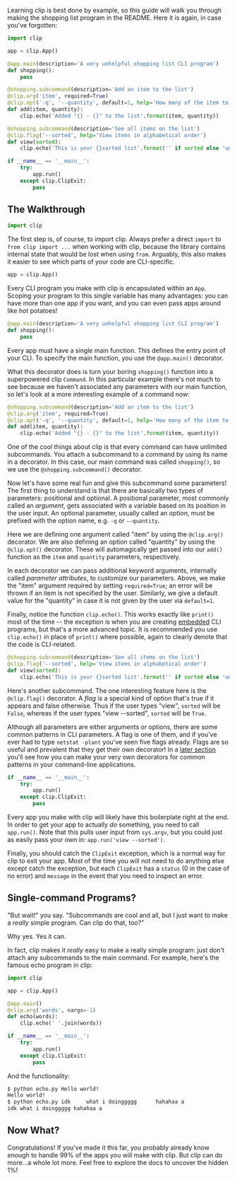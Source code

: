 Learning clip is best done by example, so this guide will walk you through making the shopping list program in the README. Here it is again, in case you've forgotten:

```python
import clip

app = clip.App()

@app.main(description='A very unhelpful shopping list CLI program')
def shopping():
	pass

@shopping.subcommand(description='Add an item to the list')
@clip.arg('item', required=True)
@clip.opt('-q', '--quantity', default=1, help='How many of the item to get')
def add(item, quantity):
	clip.echo('Added "{} - {}" to the list'.format(item, quantity))

@shopping.subcommand(description='See all items on the list')
@clip.flag('--sorted', help='View items in alphabetical order')
def view(sorted):
	clip.echo('This is your {}sorted list'.format('' if sorted else 'un'))

if __name__ == '__main__':
	try:
		app.run()
	except clip.ClipExit:
		pass
```

## The Walkthrough

```python
import clip
```

The first step is, of course, to import clip. Always prefer a direct `import` to `from clip import ...` when working with clip, because the library contains internal state that would be lost when using `from`. Arguably, this also makes it easier to see which parts of your code are CLI-specific.

```python
app = clip.App()
```

Every CLI program you make with clip is encapsulated within an `App`. Scoping your program to this single variable has many advantages: you can have more than one app if you want, and you can even pass apps around like hot potatoes!

```python
@app.main(description='A very unhelpful shopping list CLI program')
def shopping():
	pass
```

Every app must have a single main function. This defines the entry point of your CLI. To specify the main function, you use the `@app.main()` decorator.

What this decorator does is turn your boring `shopping()` function into a superpowered clip `Command`. In this particular example there's not much to see because we haven't associated any parameters with our main function, so let's look at a more interesting example of a command now:

```python
@shopping.subcommand(description='Add an item to the list')
@clip.arg('item', required=True)
@clip.opt('-q', '--quantity', default=1, help='How many of the item to get')
def add(item, quantity):
	clip.echo('Added "{} - {}" to the list'.format(item, quantity))
```

One of the cool things about clip is that every command can have unlimited subcommands. You attach a subcommand to a command by using its name in a decorator. In this case, our main command was called `shopping()`, so we use the `@shopping.subcommand()` decorator.

Now let's have some real fun and give this subcommand some parameters! The first thing to understand is that there are basically two types of parameters: positional and optional. A positional parameter, most commonly called an *argument*, gets associated with a variable based on its position in the user input. An optional parameter, usually called an *option*, must be prefixed with the option name, e.g. `-q` or `--quantity`.

Here we are defining one argument called "item" by using the `@clip.arg()` decorator. We are also defining an option called "quantity" by using the `@clip.opt()` decorator. These will automagically get passed into our `add()` function as the `item` and `quantity` parameters, respectively.

In each decorator we can pass additional keyword arguments, internally called *parameter attributes*, to customize our parameters. Above, we make the "item" argument required by setting `required=True`; an error will be thrown if an item is not specified by the user. Similarly, we give a default value for the "quantity" in case it is not given by the user via `default=1`.

Finally, notice the function `clip.echo()`. This works exactly like `print()` most of the time -- the exception is when you are creating [embedded](embedding.md) CLI programs, but that's a more advanced topic. It is recommended you use `clip.echo()` in place of `print()` where possible, again to clearly denote that the code is CLI-related.

```python
@shopping.subcommand(description='See all items on the list')
@clip.flag('--sorted', help='View items in alphabetical order')
def view(sorted):
	clip.echo('This is your {}sorted list'.format('' if sorted else 'un'))
```

Here's another subcommand. The one interesting feature here is the `@clip.flag()` decorator. A *flag* is a special kind of option that's true if it appears and false otherwise. Thus if the user types "view", `sorted` will be `False`, whereas if the user types "view --sorted", `sorted` will be `True`.

Although all parameters are either arguments or options, there are some common patterns in CLI parameters. A flag is one of them, and if you've ever had to type `netstat -plant` you've seen five flags already. Flags are so useful and prevalent that they get their own decorator! In a [later section](extending-clip.md) you'll see how you can make your very own decorators for common patterns in your command-line applications.

```python
if __name__ == '__main__':
	try:
		app.run()
	except clip.ClipExit:
		pass
```

Every app you make with clip will likely have this boilerplate right at the end. In order to get your app to actually *do* something, you need to call `app.run()`. Note that this pulls user input from `sys.argv`, but you could just as easily pass your own in: `app.run('view --sorted')`.

Finally, you should catch the `ClipExit` exception, which is a normal way for clip to exit your app. Most of the time you will not need to do anything else except catch the exception, but each `ClipExit` has a `status` (0 in the case of no error) and `message` in the event that you need to inspect an error.

## Single-command Programs?

"But wait!" you say. "Subcommands are cool and all, but I just want to make a *really* simple program. Can clip do that, too?"

Why yes. Yes it can.

In fact, clip makes it *really* easy to make a really simple program: just don't attach any subcommands to the main command. For example, here's the famous echo program in clip:

```python
import clip

app = clip.App()

@app.main()
@clip.arg('words', nargs=-1)
def echo(words):
	clip.echo(' '.join(words))

if __name__ == '__main__':
	try:
		app.run()
	except clip.ClipExit:
		pass
```

And the functionality:

```diff
$ python echo.py Hello world!
Hello world!
$ python echo.py idk     what i doinggggg      hahahaa a
idk what i doinggggg hahahaa a
```

## Now What?

Congratulations! If you've made it this far, you probably already know enough to handle 99% of the apps you will make with clip. But clip can do more...a whole lot more. Feel free to explore the docs to uncover the hidden 1%!
